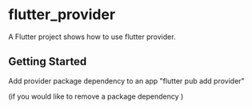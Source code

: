 # flutter_provider

A Flutter project shows how to use flutter provider.

## Getting Started

Add provider package dependency to an app "flutter pub add provider"

(if you would like to remove a package dependency )
